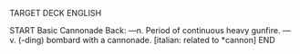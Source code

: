 TARGET DECK
ENGLISH

START
Basic
Cannonade
Back: —n. Period of continuous heavy gunfire. —v. (-ding) bombard with a cannonade. [italian: related to *cannon]
END
